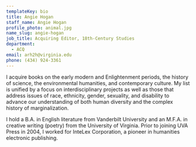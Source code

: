 ```yaml
---
templateKey: bio
title: Angie Hogan
staff_name: Angie Hogan
profile_photo: animal.jpg
name_slug: angie-hogan
job_title: Acquiring Editor, 18th-Century Studies
department:
  - ACQ
email: arh2h@virginia.edu
phone: (434) 924-3361
---
```

I acquire books on the early modern and Enlightenment periods, the history of science, the environmental humanities, and contemporary culture. My list is unified by a focus on interdisciplinary projects as well as those that address issues of race, ethnicity, gender, sexuality, and disability to advance our understanding of both human diversity and the complex history of marginalization. 

I hold a B.A. in English literature from Vanderbilt University and an M.F.A. in creative writing (poetry) from the University of Virginia. Prior to joining UVA Press in 2004, I worked for InteLex Corporation, a pioneer in humanities electronic publishing.